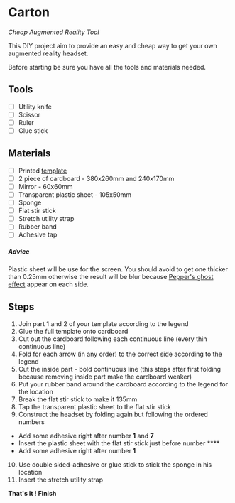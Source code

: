 # Carton
_Cheap Augmented Reality Tool_

This DIY project aim to provide an easy and cheap way to get your own augmented reality headset.

Before starting be sure you have all the tools and materials needed.

## Tools
- [ ] Utility knife
- [ ] Scissor
- [ ] Ruler
- [ ] Glue stick

## Materials
- [ ] Printed [template](/template.pdf)
- [ ] 2 piece of cardboard - 380x260mm and 240x170mm
- [ ] Mirror - 60x60mm
- [ ] Transparent plastic sheet - 105x50mm
- [ ] Sponge
- [ ] Flat stir stick
- [ ] Stretch utility strap
- [ ] Rubber band
- [ ] Adhesive tap

##### Advice
Plastic sheet will be use for the screen. You should avoid to get one thicker than 0.25mm otherwise the result will be blur because [Pepper's ghost effect](https://en.wikipedia.org/wiki/Pepper%27s_ghost) appear on each side.



## Steps
1. Join part 1 and 2 of your template according to the legend
2. Glue the full template onto cardboard
3. Cut out the cardboard following each continuous line (every thin continuous line)
4. Fold for each arrow (in any order) to the correct side according to the legend
5. Cut the inside part - bold continuous line (this steps after first folding because removing inside part make the cardboard weaker)
6. Put your rubber band around the cardboard according to the legend for the location
7. Break the flat stir stick to make it 135mm
8. Tap the transparent plastic sheet to the flat stir stick
9. Construct the headset by folding again but following the ordered numbers
  - Add some adhesive right after number **1** and **7**
  - Insert the plastic sheet with the flat stir stick just before number ****
  - Add some adhesive right after number **1**
10. Use double sided-adhesive or glue stick to stick the sponge in his location
11. Insert the stretch utility strap

**That's it ! Finish**
